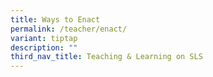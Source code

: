 ```yaml
---
title: Ways to Enact
permalink: /teacher/enact/
variant: tiptap
description: ""
third_nav_title: Teaching & Learning on SLS
---
```

